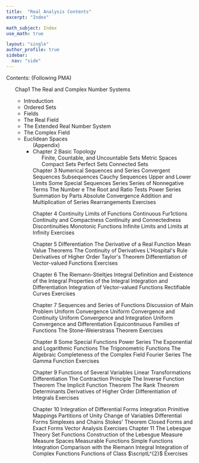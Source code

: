 ```yaml
---
title:  "Real Analysis Contents"
excerpt: "Index"

math_subject: Index
use_math: true

layout: "single"
author_profile: true
sidebar:
  nav: "side"
---
```


Contents: (Following PMA)
<ol>
  Chap1 The Real and Complex Number Systems
  <ul>
    <li> Introduction
    <li> Ordered Sets
    <li> Fields
    <li> The Real Field
    <li> The Extended Real Number System
    <li> The Complex Field
    <li> Euclidean Spaces
  <ul> (Appendix)

  <li> Chapter 2 Basic Topology
<ol> 
Finite, Countable, and Uncountable Sets
Metric Spaces
Compact Sets
Perfect Sets
Connected Sets
</ol>
Chapter 3 Numerical Sequences and Series
Convergent Sequences
Subsequences
Cauchy Sequences
Upper and Lower Limits
Some Special Sequences
Series
Series of Nonnegative Terms
The Number e
The Root and Ratio Tests
Power Series
Summation by Parts
Absolute Convergence
Addition and Multiplication of Series
Rearrangements
Exercises

Chapter 4 Continuity
Limits of Functions
Continuous Fur1ctions
Continuity and Compactness
Continuity and Connectedness
Discontinuities
Monotonic Functions
Infinite Limits and Limits at Infinity
Exercises

Chapter 5 Differentiation
The Derivative of a Real Function
Mean Value Theorems
The Continuity of Derivatives
L'Hospital's Rule
Derivatives of Higher Order
Taylor's Theorem
Differentiation of Vector-valued Functions
Exercises

Chapter 6 The Riemann-Stieltjes Integral
Definition and Existence of the Integral
Properties of the Integral
Integration and Differentiation
Integration of Vector-valued Functions
Rectifiable Curves
Exercises

Chapter 7 Sequences and Series of Functions
Discussion of Main Problem
Uniform Convergence
Uniform Convergence and Continuity
Uniform Convergence and Integration
Uniform Convergence and Differentiation
Equicontinuous Families of Functions
The Stone-Weierstrass Theorem
Exercises


Chapter 8 Some Special Functions
Power Series
The Exponential and Logarithmic Functions
The Trigonometric Functions
The Algebraic Completeness of the Complex Field
Fourier Series
The Gamma Function
Exercises


Chapter 9 Functions of Several Variables
Linear Transformations
Differentiation
The Contraction Principle
The Inverse Function Theorem
The Implicit Function Theorem
The Rank Theorem
Determinants
Derivatives of Higher Order
Differentiation of Integrals
Exercises

Chapter 10 Integration of Differential Forms
Integration
Primitive Mappings
Partitions of Unity
Change of Variables
Differential Forms
Simplexes and Chains
Stokes' Theorem
Closed Forms and Exact Forms
Vector Analysis
Exercises
Chapter 11 The Lebesgue Theory
Set Functions
Construction of the Lebesgue Measure
Measure Spaces
Measurable Functions
Simple Functions
Integration
Comparison with the Riemann Integral
Integration of Complex Functions
Functions of Class $\scriptL^{2}$
Exercises


